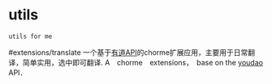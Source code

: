 # utils
	utils for me

#extensions/translate
一个基于[有道API](http://fanyi.youdao.com/openapi)的chorme扩展应用，主要用于日常翻译，简单实用，选中即可翻译.
A　chorme　extensions，　base on the [youdao](http://fanyi.youdao.com/openapi)　API．